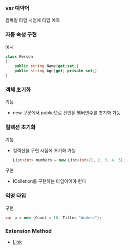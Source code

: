 ### var 예약어
컴파일 타임 시점에 타입 예측

### 자동 속성 구현
예시
   ```csharp
   class Person
   {
       public string Name{get;set;}
       public string Age{get; private set;}
   }
   ```

### 객체 초기화
기능
- new 구문에서 public으로 선언된 멤버변수를 초기화 가능

### 컬렉션 초기화
기능
- 컬렉션을 구현 시점에 초기화 가능
   ```csharp
   List<int> numbers = new List<int>{1, 2, 3, 4, 5};
   ```
구현
- IColletion<T>를 구현하는 타입이어야 한다

### 익명 타입
구현
   ```csharp
   var p = new {Count = 10, Title= "Anders"}; 
   ```

### Extension Method
- [Link](Method.md)

